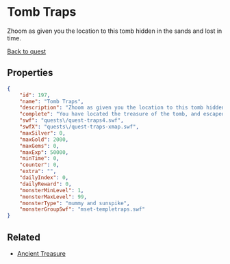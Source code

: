# Tomb Traps

Zhoom as given you the location to this tomb hidden in the sands and lost in time.

[Back to quest](../quests.md)

## Properties

```json
{
    "id": 197,
    "name": "Tomb Traps",
    "description": "Zhoom as given you the location to this tomb hidden in the sands and lost in time.",
    "complete": "You have located the treasure of the tomb, and escaped the ancient burial chamber! The Sandsea seems to have a million of these hidden tombs! Maybe Zhoom knows where another one is.",
    "swf": "quests\/quest-traps4.swf",
    "swfX": "quests\/quest-traps-xmap.swf",
    "maxSilver": 0,
    "maxGold": 2000,
    "maxGems": 0,
    "maxExp": 50000,
    "minTime": 0,
    "counter": 0,
    "extra": "",
    "dailyIndex": 0,
    "dailyReward": 0,
    "monsterMinLevel": 1,
    "monsterMaxLevel": 99,
    "monsterType": "mummy and sunspike",
    "monsterGroupSwf": "mset-templetraps.swf"
}
```

## Related

- [Ancient Treasure](../items/1419-ancient-treasure.md)

